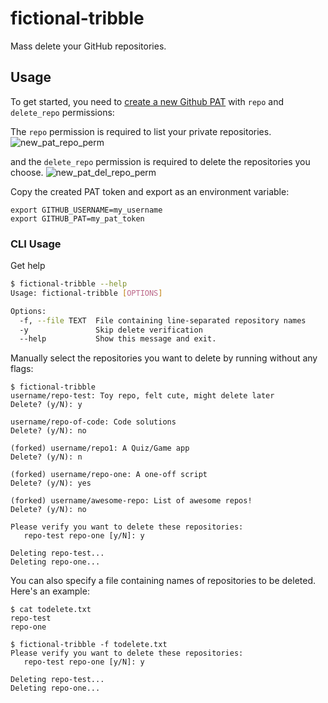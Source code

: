 # fictional-tribble
Mass delete your GitHub repositories.

## Usage
To get started, you need to [create a new Github PAT](https://github.com/settings/tokens/new) with ```repo``` and ```delete_repo``` permissions:

The ```repo``` permission is required to list your private repositories.
![new_pat_repo_perm](https://raw.githubusercontent.com/thealamu/fictional-tribble/main/screenshots/pat1.png)

and the ```delete_repo``` permission is required to delete the repositories you choose.
![new_pat_del_repo_perm](https://raw.githubusercontent.com/thealamu/fictional-tribble/main/screenshots/pat2.png)

Copy the created PAT token and export as an environment variable:

```shell
export GITHUB_USERNAME=my_username
export GITHUB_PAT=my_pat_token
```

### CLI Usage
Get help
```bash
$ fictional-tribble --help
Usage: fictional-tribble [OPTIONS]

Options:
  -f, --file TEXT  File containing line-separated repository names
  -y               Skip delete verification
  --help           Show this message and exit.
```

Manually select the repositories you want to delete by running without any flags:
```shell
$ fictional-tribble
username/repo-test: Toy repo, felt cute, might delete later
Delete? (y/N): y

username/repo-of-code: Code solutions
Delete? (y/N): no

(forked) username/repo1: A Quiz/Game app
Delete? (y/N): n

(forked) username/repo-one: A one-off script
Delete? (y/N): yes

(forked) username/awesome-repo: List of awesome repos!
Delete? (y/N): no

Please verify you want to delete these repositories:
   repo-test repo-one [y/N]: y

Deleting repo-test...
Deleting repo-one...
```

You can also specify a file containing names of repositories to be deleted. Here's an example:
```shell
$ cat todelete.txt
repo-test
repo-one
```
```shell
$ fictional-tribble -f todelete.txt
Please verify you want to delete these repositories:
   repo-test repo-one [y/N]: y

Deleting repo-test...
Deleting repo-one...
```